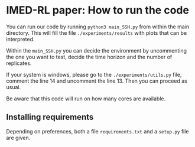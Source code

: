 # IMED-RL paper: How to run the code

You can run our code by running `python3 main_SSH.py` from within the main directory.
This will fill the file `./experiments/results` with plots that can be interpreted.

Within the `main_SSH.py` you can decide the environment by uncommenting the one you want to test, decide the time horizon and the number of replicates.

If your system is windows, please go to the `./experiments/utils.py` file, comment the line 14 and uncomment the line 13. Then you can proceed as usual.

Be aware that this code will run on how many cores are available.

## Installing requirements

Depending on preferences, both a file `requirements.txt` and a `setup.py` file are given.
